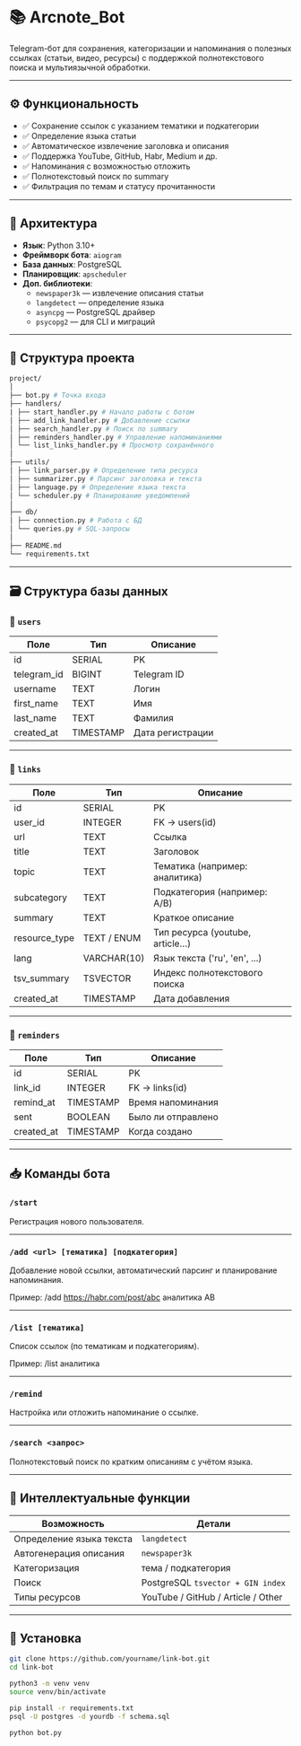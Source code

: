 # 📚 Arcnote_Bot

Telegram-бот для сохранения, категоризации и напоминания о полезных ссылках (статьи, видео, ресурсы) с поддержкой полнотекстового поиска и мультиязычной обработки.

---

## ⚙️ Функциональность

- ✅ Сохранение ссылок с указанием тематики и подкатегории
- ✅ Определение языка статьи
- ✅ Автоматическое извлечение заголовка и описания
- ✅ Поддержка YouTube, GitHub, Habr, Medium и др.
- ✅ Напоминания с возможностью отложить
- ✅ Полнотекстовый поиск по summary
- ✅ Фильтрация по темам и статусу прочитанности

---

## 🧩 Архитектура

- **Язык**: Python 3.10+
- **Фреймворк бота**: `aiogram`
- **База данных**: PostgreSQL
- **Планировщик**: `apscheduler`
- **Доп. библиотеки**:
  - `newspaper3k` — извлечение описания статьи
  - `langdetect` — определение языка
  - `asyncpg` — PostgreSQL драйвер
  - `psycopg2` — для CLI и миграций

---

## 📂 Структура проекта
```graphql
project/
│
├── bot.py # Точка входа
├── handlers/
| ├── start_handler.py # Начало работы с ботом
│ ├── add_link_handler.py # Добавление ссылки
│ ├── search_handler.py # Поиск по summary
│ ├── reminders_handler.py # Управление напоминаниями
│ └── list_links_handler.py # Просмотр сохранённого
│
├── utils/
│ ├── link_parser.py # Определение типа ресурса
│ ├── summarizer.py # Парсинг заголовка и текста
│ ├── language.py # Определение языка текста
│ └── scheduler.py # Планирование уведомлений
│
├── db/
│ ├── connection.py # Работа с БД
│ └── queries.py # SQL-запросы
│
├── README.md
└── requirements.txt
```

---

## 🗃️ Структура базы данных

### 📄 `users`

| Поле         | Тип        | Описание           |
|--------------|------------|--------------------|
| id           | SERIAL     | PK                 |
| telegram_id  | BIGINT     | Telegram ID        |
| username     | TEXT       | Логин              |
| first_name   | TEXT       | Имя                |
| last_name    | TEXT       | Фамилия            |
| created_at   | TIMESTAMP  | Дата регистрации   |

---

### 📄 `links`

| Поле          | Тип         | Описание                          |
|---------------|-------------|-----------------------------------|
| id            | SERIAL      | PK                                |
| user_id       | INTEGER     | FK → users(id)                    |
| url           | TEXT        | Ссылка                            |
| title         | TEXT        | Заголовок                         |
| topic         | TEXT        | Тематика (например: аналитика)    |
| subcategory   | TEXT        | Подкатегория (например: A/B)      |
| summary       | TEXT        | Краткое описание                  |
| resource_type | TEXT / ENUM | Тип ресурса (youtube, article…)   |
| lang          | VARCHAR(10) | Язык текста ('ru', 'en', ...)     |
| tsv_summary   | TSVECTOR    | Индекс полнотекстового поиска     |
| created_at    | TIMESTAMP   | Дата добавления                   |

---

### 📄 `reminders`

| Поле       | Тип        | Описание                          |
|------------|------------|-----------------------------------|
| id         | SERIAL     | PK                                |
| link_id    | INTEGER    | FK → links(id)                    |
| remind_at  | TIMESTAMP  | Время напоминания                 |
| sent       | BOOLEAN    | Было ли отправлено                |
| created_at | TIMESTAMP  | Когда создано                     |

---

## 📥 Команды бота

### `/start`
Регистрация нового пользователя.

---

### `/add <url> [тематика] [подкатегория]`
Добавление новой ссылки, автоматический парсинг и планирование напоминания.

Пример:
/add https://habr.com/post/abc аналитика AB


---

### `/list [тематика]`
Список ссылок (по тематикам и подкатегориям).

Пример:
/list аналитика


---

### `/remind`
Настройка или отложить напоминание о ссылке.

---

### `/search <запрос>`
Полнотекстовый поиск по кратким описаниям с учётом языка.

---

## 🧠 Интеллектуальные функции

| Возможность                   | Детали                                |
|------------------------------|----------------------------------------|
| Определение языка текста     | `langdetect`                           |
| Автогенерация описания       | `newspaper3k`                          |
| Категоризация                | тема / подкатегория                   |
| Поиск                        | PostgreSQL `tsvector + GIN index`     |
| Типы ресурсов                | YouTube / GitHub / Article / Other    |

---

## 🔧 Установка

```bash
git clone https://github.com/yourname/link-bot.git
cd link-bot

python3 -m venv venv
source venv/bin/activate

pip install -r requirements.txt
psql -U postgres -d yourdb -f schema.sql

python bot.py
```